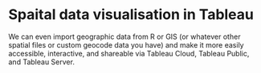 # Spaital data visualisation in Tableau 

We can even import geographic data from R or GIS (or whatever other spatial files or custom geocode data you have) and make it more easily accessible, interactive, and shareable via Tableau Cloud, Tableau Public, and Tableau Server.
